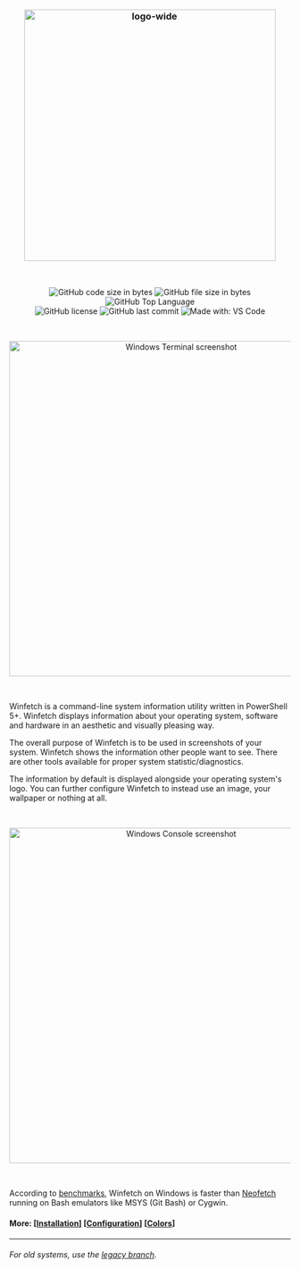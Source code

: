 <h3 align="center"><img alt="logo-wide" src="https://user-images.githubusercontent.com/46838874/109414417-d649f500-79d8-11eb-8525-934ea963a4e3.png" width="450px"></h3>

<br />
<p align="center">
<img alt="GitHub code size in bytes" src="https://img.shields.io/github/languages/code-size/TMA-2/winfetch">
<img alt="GitHub file size in bytes" src="https://img.shields.io/github/size/TMA-2/winfetch/winfetch.ps1">
<img alt="GitHub Top Language" src="https://img.shields.io/github/languages/top/TMA-2/winfetch">
<br/>
<img alt="GitHub license" src="https://img.shields.io/github/license/TMA-2/winfetch">
<img alt="GitHub last commit" src="https://img.shields.io/github/last-commit/TMA-2/winfetch">
<img alt="Made with: VS Code" src="https://img.shields.io/badge/made%20with-VSCode-blue">
</p>

<br />
<p align="center">
<img alt="Windows Terminal screenshot" src="https://user-images.githubusercontent.com/46838874/109414247-f75e1600-79d7-11eb-90ea-d28d417b1654.png" width="600px">
</p>
<br />

Winfetch is a command-line system information utility written in PowerShell 5+. Winfetch displays information about your operating system, software and hardware in an aesthetic and visually pleasing way.

The overall purpose of Winfetch is to be used in screenshots of your system. Winfetch shows the information other people want to see. There are other tools available for proper system statistic/diagnostics.

The information by default is displayed alongside your operating system's logo. You can further configure Winfetch to instead use an image, your wallpaper or nothing at all.

<br />
<p align="center">
<img alt="Windows Console screenshot" src="https://user-images.githubusercontent.com/46838874/109414338-620f5180-79d8-11eb-8b73-e360a7913659.png" width="600px">
</p>
<br />

According to [benchmarks](https://github.com/lptstr/winfetch/wiki/Winfetch-vs-Neofetch), Winfetch on Windows is faster than [Neofetch](https://github.com/dylanaraps/neofetch) running on Bash emulators like MSYS (Git Bash) or Cygwin.


#### More: \[[Installation](https://github.com/lptstr/winfetch/wiki/Installation)\] \[[Configuration](https://github.com/lptstr/winfetch/wiki/Configuration)\] \[[Colors](https://github.com/lptstr/winfetch/wiki/ANSI-Colors)\]

---

###### _For old systems, use the [legacy branch](https://github.com/lptstr/winfetch/tree/legacy)._
